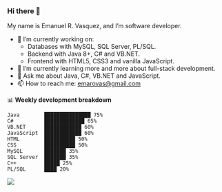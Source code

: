 ### Hi there 👋

My name is Emanuel R. Vasquez, and I’m software developer.

- 🔭 I’m currently working on:
  - Databases with MySQL, SQL Server, PL/SQL. 
  - Backend with Java 8+, C# and VB.NET.
  - Frontend with HTML5, CSS3 and vanilla JavaScript.
- 🌱 I’m currently learning more and more about full-stack development.
- 💬 Ask me about Java, C#, VB.NET and JavaScript.
- 📫 How to reach me: emarovas@gmail.com

📊 **Weekly development breakdown**
```text
Java        ███████████████ 75%
C#          █████████████ 65%
VB.NET      ████████████ 60%
JavaScript  ████████████ 60%
HTML        ██████████ 50%
CSS         ██████████ 50%
MySQL       ███████ 35%
SQL Server  ███████ 35%
C++         █████ 25%
PL/SQL      ████ 20%
```
<!--
## My latest projects

<a href="https://github.com/erovas/ES5customElements.js">
  <img align="middle" src="https://github-readme-stats.vercel.app/api/pin/?username=WEGFan&repo=codestats-profile-readme" alt="ES5customElements.js" />
</a>
<a href="https://github.com/WEGFan/Geometry-Dash-Menu-Music-Randomizer">
  <img align="middle" src="https://github-readme-stats.vercel.app/api/pin/?username=WEGFan&repo=Geometry-Dash-Menu-Music-Randomizer" alt="Geometry-Dash-Menu-Music-Randomizer" />
</a>
-->

![](https://komarev.com/ghpvc/?username=rovas&style=flat-square&label=visitors)
